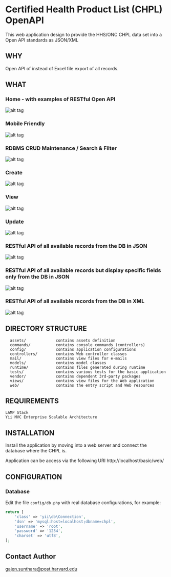 Certified Health Product List (CHPL) OpenAPI 
============================================

This web application design to provide the HHS/ONC CHPL data set into a Open API standards as JSON/XML

WHY
---
Open API of instead of Excel file export of all records.


WHAT
----
### Home - with examples of RESTful Open API
![alt tag](https://github.com/gajen0981/CHPL-OpenAPI/blob/master/docs/1.png)

### Mobile Friendly
![alt tag](https://github.com/gajen0981/CHPL-OpenAPI/blob/master/docs/2.png)

### RDBMS CRUD Maintenance / Search & Filter
![alt tag](https://github.com/gajen0981/CHPL-OpenAPI/blob/master/docs/3.png)

### Create
![alt tag](https://github.com/gajen0981/CHPL-OpenAPI/blob/master/docs/4.png)

### View
![alt tag](https://github.com/gajen0981/CHPL-OpenAPI/blob/master/docs/5.png)

### Update
![alt tag](https://github.com/gajen0981/CHPL-OpenAPI/blob/master/docs/6.png)

### RESTful API of all available records from the DB in JSON 
![alt tag](https://github.com/gajen0981/CHPL-OpenAPI/blob/master/docs/7.png)

### RESTful API of all available records but display specific fields only from the DB in JSON 
![alt tag](https://github.com/gajen0981/CHPL-OpenAPI/blob/master/docs/8.png)

### RESTful API of all available records from the DB in XML 
![alt tag](https://github.com/gajen0981/CHPL-OpenAPI/blob/master/docs/9.png)


DIRECTORY STRUCTURE
-------------------

      assets/             contains assets definition
      commands/           contains console commands (controllers)
      config/             contains application configurations
      controllers/        contains Web controller classes
      mail/               contains view files for e-mails
      models/             contains model classes
      runtime/            contains files generated during runtime
      tests/              contains various tests for the basic application
      vendor/             contains dependent 3rd-party packages
      views/              contains view files for the Web application
      web/                contains the entry script and Web resources


REQUIREMENTS
------------

	LAMP Stack
	Yii MVC Enterprise Scalable Architecture


INSTALLATION
------------

Install the application by moving into a web server and connect the database where the CHPL is. 

Application can be access via the following URI
http://localhost/basic/web/


CONFIGURATION
-------------

### Database

Edit the file `config/db.php` with real database configurations, for example:

```php
return [
    'class' => 'yii\db\Connection',
    'dsn' => 'mysql:host=localhost;dbname=chpl',
    'username' => 'root',
    'password' => '1234',
    'charset' => 'utf8',
];
```

Contact Author
--------------
gajen.sunthara@post.harvard.edu